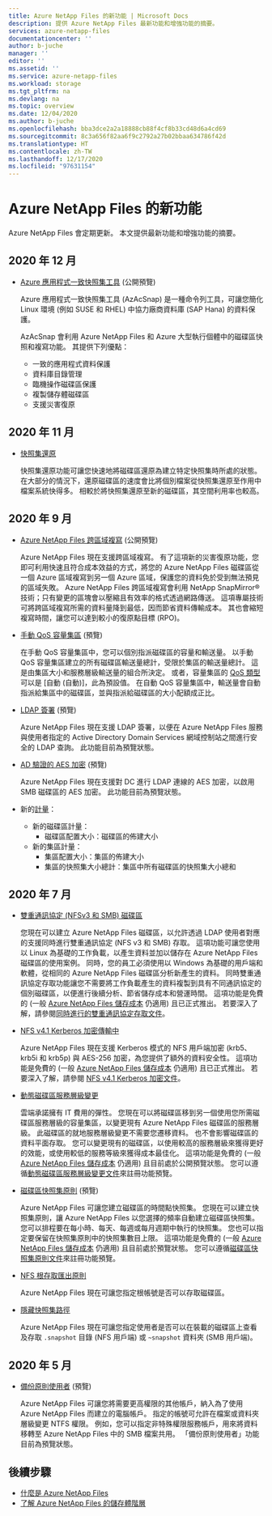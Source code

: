 ```yaml
---
title: Azure NetApp Files 的新功能 | Microsoft Docs
description: 提供 Azure NetApp Files 最新功能和增強功能的摘要。
services: azure-netapp-files
documentationcenter: ''
author: b-juche
manager: ''
editor: ''
ms.assetid: ''
ms.service: azure-netapp-files
ms.workload: storage
ms.tgt_pltfrm: na
ms.devlang: na
ms.topic: overview
ms.date: 12/04/2020
ms.author: b-juche
ms.openlocfilehash: bba3dce2a2a18888cb88f4cf8b33cd48d6a4cd69
ms.sourcegitcommit: 8c3a656f82aa6f9c2792a27b02bbaa634786f42d
ms.translationtype: HT
ms.contentlocale: zh-TW
ms.lasthandoff: 12/17/2020
ms.locfileid: "97631154"
---
```

# <a name="whats-new-in-azure-netapp-files"></a>Azure NetApp Files 的新功能

Azure NetApp Files 會定期更新。 本文提供最新功能和增強功能的摘要。 

## <a name="december-2020"></a>2020 年 12 月

* [Azure 應用程式一致快照集工具](azacsnap-introduction.md) (公開預覽)    

    Azure 應用程式一致快照集工具 (AzAcSnap) 是一種命令列工具，可讓您簡化 Linux 環境 (例如 SUSE 和 RHEL) 中協力廠商資料庫 (SAP Hana) 的資料保護。   

    AzAcSnap 會利用 Azure NetApp Files 和 Azure 大型執行個體中的磁碟區快照和複寫功能。 其提供下列優點：

    * 一致的應用程式資料保護 
    * 資料庫目錄管理 
    * 臨機操作磁碟區保護 
    * 複製儲存體磁碟區 
    * 支援災害復原 

## <a name="november-2020"></a>2020 年 11 月

* [快照集還原](azure-netapp-files-manage-snapshots.md#revert-a-volume-using-snapshot-revert)

    快照集還原功能可讓您快速地將磁碟區還原為建立特定快照集時所處的狀態。 在大部分的情況下，還原磁碟區的速度會比將個別檔案從快照集還原至作用中檔案系統快得多。 相較於將快照集還原至新的磁碟區，其空間利用率也較高。

## <a name="september-2020"></a>2020 年 9 月

* [Azure NetApp Files 跨區域複寫](cross-region-replication-introduction.md) (公開預覽)

  Azure NetApp Files 現在支援跨區域複寫。 有了這項新的災害復原功能，您即可利用快速且符合成本效益的方式，將您的 Azure NetApp Files 磁碟區從一個 Azure 區域複寫到另一個 Azure 區域，保護您的資料免於受到無法預見的區域失敗。 Azure NetApp Files 跨區域複寫會利用 NetApp SnapMirror® 技術；只有變更的區塊會以壓縮且有效率的格式透過網路傳送。 這項專屬技術可將跨區域複寫所需的資料量降到最低，因而節省資料傳輸成本。 其也會縮短複寫時間，讓您可以達到較小的復原點目標 (RPO)。

* [手動 QoS 容量集區](manual-qos-capacity-pool-introduction.md) (預覽)  

    在手動 QoS 容量集區中，您可以個別指派磁碟區的容量和輸送量。 以手動 QoS 容量集區建立的所有磁碟區輸送量總計，受限於集區的輸送量總計。 這是由集區大小和服務層級輸送量的組合所決定。 或者，容量集區的 [QoS 類型](azure-netapp-files-understand-storage-hierarchy.md#qos_types) 可以是 [自動 (自動)]，此為預設值。 在自動 QoS 容量集區中，輸送量會自動指派給集區中的磁碟區，並與指派給磁碟區的大小配額成正比。

* [LDAP 簽署](azure-netapp-files-create-volumes-smb.md) (預覽)   

    Azure NetApp Files 現在支援 LDAP 簽署，以便在 Azure NetApp Files 服務與使用者指定的 Active Directory Domain Services 網域控制站之間進行安全的 LDAP 查詢。 此功能目前為預覽狀態。

* [AD 驗證的 AES 加密](azure-netapp-files-create-volumes-smb.md) (預覽)

    Azure NetApp Files 現在支援對 DC 進行 LDAP 連線的 AES 加密，以啟用 SMB 磁碟區的 AES 加密。 此功能目前為預覽狀態。 

* 新的[計量](azure-netapp-files-metrics.md)：   

    * 新的磁碟區計量： 
        * 磁碟區配置大小：磁碟區的佈建大小
    * 新的集區計量： 
        * 集區配置大小：集區的佈建大小 
        * 集區的快照集大小總計：集區中所有磁碟區的快照集大小總和

## <a name="july-2020"></a>2020 年 7 月

* [雙重通訊協定 (NFSv3 和 SMB) 磁碟區](create-volumes-dual-protocol.md)

    您現在可以建立 Azure NetApp Files 磁碟區，以允許透過 LDAP 使用者對應的支援同時進行雙重通訊協定 (NFS v3 和 SMB) 存取。 這項功能可讓您使用以 Linux 為基礎的工作負載，以產生資料並加以儲存在 Azure NetApp Files 磁碟區的使用案例。 同時，您的員工必須使用以 Windows 為基礎的用戶端和軟體，從相同的 Azure NetApp Files 磁碟區分析新產生的資料。 同時雙重通訊協定存取功能讓您不需要將工作負載產生的資料複製到具有不同通訊協定的個別磁碟區，以便進行後續分析、節省儲存成本和營運時間。 這項功能是免費的 (一般 [Azure NetApp Files 儲存成本](https://azure.microsoft.com/pricing/details/netapp/) 仍適用) 且已正式推出。 若要深入了解，請參閱[同時進行的雙重通訊協定存取文件](create-volumes-dual-protocol.MD)。

* [NFS v4.1 Kerberos 加密傳輸中](configure-kerberos-encryption.MD)

    Azure NetApp Files 現在支援 Kerberos 模式的 NFS 用戶端加密 (krb5、krb5i 和 krb5p) 與 AES-256 加密，為您提供了額外的資料安全性。 這項功能是免費的 (一般 [Azure NetApp Files 儲存成本](https://azure.microsoft.com/pricing/details/netapp/) 仍適用) 且已正式推出。 若要深入了解，請參閱 [NFS v4.1 Kerberos 加密文件](configure-kerberos-encryption.MD)。

* [動態磁碟區服務層級變更](dynamic-change-volume-service-level.MD)

    雲端承諾擁有 IT 費用的彈性。 您現在可以將磁碟區移到另一個使用您所需磁碟區服務層級的容量集區，以變更現有 Azure NetApp Files 磁碟區的服務層級。 此磁碟區的就地服務層級變更不需要您遷移資料。 也不會影響磁碟區的資料平面存取。 您可以變更現有的磁碟區，以使用較高的服務層級來獲得更好的效能，或使用較低的服務等級來獲得成本最佳化。 這項功能是免費的 (一般 [Azure NetApp Files 儲存成本](https://azure.microsoft.com/pricing/details/netapp/) 仍適用) 且目前處於公開預覽狀態。 您可以遵循[動態磁碟區服務層級變更文件](dynamic-change-volume-service-level.md)來註冊功能預覽。

* [磁碟區快照集原則](azure-netapp-files-manage-snapshots.md#manage-snapshot-policies) (預覽) 

    Azure NetApp Files 可讓您建立磁碟區的時間點快照集。 您現在可以建立快照集原則，讓 Azure NetApp Files 以您選擇的頻率自動建立磁碟區快照集。 您可以排程要在每小時、每天、每週或每月週期中執行的快照集。 您也可以指定要保留在快照集原則中的快照集數目上限。 這項功能是免費的 (一般 [Azure NetApp Files 儲存成本](https://azure.microsoft.com/pricing/details/netapp/) 仍適用) 且目前處於預覽狀態。 您可以遵循[磁碟區快照集原則文件](azure-netapp-files-manage-snapshots.md#manage-snapshot-policies)來註冊功能預覽。

* [NFS 根存取匯出原則](azure-netapp-files-configure-export-policy.md)

    Azure NetApp Files 現在可讓您指定根帳號是否可以存取磁碟區。 

* [隱藏快照集路徑](azure-netapp-files-manage-snapshots.md#restore-a-file-from-a-snapshot-using-a-client)

    Azure NetApp Files 現在可讓您指定使用者是否可以在裝載的磁碟區上查看及存取 `.snapshot` 目錄 (NFS 用戶端) 或 `~snapshot` 資料夾 (SMB 用戶端)。

## <a name="may-2020"></a>2020 年 5 月

* [備份原則使用者](azure-netapp-files-create-volumes-smb.md#create-an-active-directory-connection) (預覽)

    Azure NetApp Files 可讓您將需要更高權限的其他帳戶，納入為了使用 Azure NetApp Files 而建立的電腦帳戶。 指定的帳號可允許在檔案或資料夾層級變更 NTFS 權限。 例如，您可以指定非特殊權限服務帳戶，用來將資料移轉至 Azure NetApp Files 中的 SMB 檔案共用。 「備份原則使用者」功能目前為預覽狀態。

## <a name="next-steps"></a>後續步驟
* [什麼是 Azure NetApp Files](azure-netapp-files-introduction.md)
* [了解 Azure NetApp Files 的儲存體階層](azure-netapp-files-understand-storage-hierarchy.md) 
